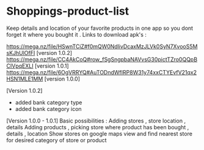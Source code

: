 # Shoppings-product-list

Keep details and location of your favorite products in one app so you dont forget it where you bought it . 
Links to download apk's :
  
  https://mega.nz/file/HSwnTCiZ#f0mQW0NdlivDcaxMzJLVk0SyN7XvooS5MsKJhUlOfFI  [version 1.0.2]
  https://mega.nz/file/CC4AkCoQ#row_fSgSngpbaNAVvsG30pictTZro0QQpBCIVpqEXLI  [version 1.0.1]
  https://mega.nz/file/6OgVRRYQ#AuTODndWfIRP8W31y74xxCTYEvfV21qx2HSN1MLE1MM  [version 1.0.0]
  

[Version 1.0.2]
  - added bank category type
  - added bank category icon 
  
 [Version 1.0.0 - 1.0.1] 
 Basic possibilities : 
   Adding stores , store location , details
   Adding products , picking store where product has been bought , details , location
   Show stores on google maps view and find nearest store for desired category of store or product
